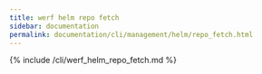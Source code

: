 ```yaml
---
title: werf helm repo fetch
sidebar: documentation
permalink: documentation/cli/management/helm/repo_fetch.html
---
```


{% include /cli/werf_helm_repo_fetch.md %}
